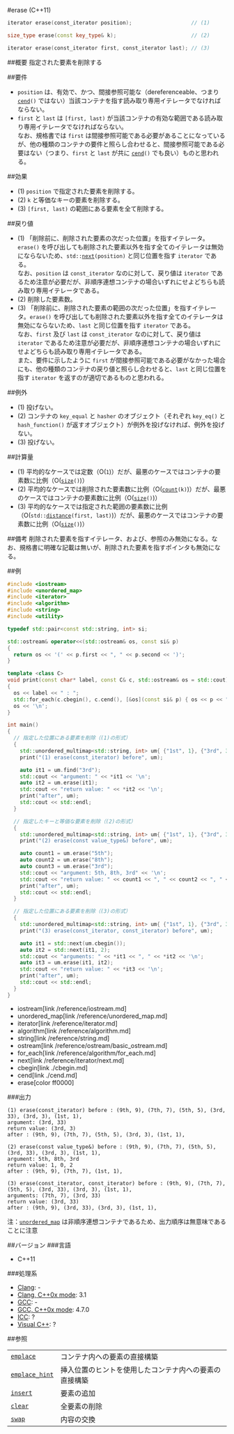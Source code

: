 #erase (C++11)
```cpp
iterator erase(const_iterator position);                   // (1)

size_type erase(const key_type& k);                        // (2)

iterator erase(const_iterator first, const_iterator last); // (3)
```

##概要
指定された要素を削除する


##要件
- `position` は、有効で、かつ、間接参照可能な（dereferenceable、つまり [`cend`](./cend.md)`()` ではない）当該コンテナを指す読み取り専用イテレータでなければならない。
- `first` と `last` は `[first, last)` が当該コンテナの有効な範囲である読み取り専用イテレータでなければならない。  
	なお、規格書では `first` は間接参照可能である必要があることになっているが、他の種類のコンテナの要件と照らし合わせると、間接参照可能である必要はない（つまり、`first` と `last` が共に [`cend`](./cend.md)`()` でも良い）ものと思われる。


##効果
- (1)	`position` で指定された要素を削除する。
- (2)	`k` と等価なキーの要素を削除する。
- (3)	`[first, last)` の範囲にある要素を全て削除する。


##戻り値
- (1)	「削除前に、削除された要素の次だった位置」を指すイテレータ。`erase()` を呼び出しても削除された要素以外を指す全てのイテレータは無効にならないため、`std::`[`next`](/reference/iterator/next.md)`(position)` と同じ位置を指す `iterator` である。  
	なお、`position` は `const_iterator` なのに対して、戻り値は `iterator` であるため注意が必要だが、非順序連想コンテナの場合いずれにせよどちらも読み取り専用イテレータである。
- (2)	削除した要素数。
- (3)	 「削除前に、削除された要素の範囲の次だった位置」を指すイテレータ。`erase()` を呼び出しても削除された要素以外を指す全てのイテレータは無効にならないため、`last` と同じ位置を指す `iterator` である。  
	なお、`first` 及び `last` は `const_iterator` なのに対して、戻り値は `iterator` であるため注意が必要だが、非順序連想コンテナの場合いずれにせよどちらも読み取り専用イテレータである。  
	また、要件に示したように `first` が間接参照可能である必要がなかった場合にも、他の種類のコンテナの戻り値と照らし合わせると、`last` と同じ位置を指す `iterator` を返すのが適切であるものと思われる。


##例外
- (1)	投げない。
- (2)	コンテナの `key_equal` と `hasher` のオブジェクト（それぞれ `key_eq()` と `hash_function()` が返すオブジェクト）が例外を投げなければ、例外を投げない。
- (3)	投げない。


##計算量
- (1)	平均的なケースでは定数（O(`1`)）だが、最悪のケースではコンテナの要素数に比例（O([`size`](./size.md)`()`)）
- (2)	平均的なケースでは削除された要素数に比例（O([`count`](./count.md)`(k)`)）だが、最悪のケースではコンテナの要素数に比例（O([`size`](./size.md)`()`)）
- (3)	平均的なケースでは指定された範囲の要素数に比例（O(`std::`[`distance`](/reference/iterator/distance.md)`(first, last)`)）だが、最悪のケースではコンテナの要素数に比例（O([`size`](./size.md)`()`)）


##備考
削除された要素を指すイテレータ、および、参照のみ無効になる。なお、規格書に明確な記載は無いが、削除された要素を指すポインタも無効になる。


##例
```cpp
#include <iostream>
#include <unordered_map>
#include <iterator>
#include <algorithm>
#include <string>
#include <utility>

typedef std::pair<const std::string, int> si;

std::ostream& operator<<(std::ostream& os, const si& p)
{
  return os << '(' << p.first << ", " << p.second << ')';
}

template <class C>
void print(const char* label, const C& c, std::ostream& os = std::cout)
{
  os << label << " : ";
  std::for_each(c.cbegin(), c.cend(), [&os](const si& p) { os << p << ", "; });
  os << '\n';
}

int main()
{
  // 指定した位置にある要素を削除（(1)の形式）
  {
    std::unordered_multimap<std::string, int> um{ {"1st", 1}, {"3rd", 3}, {"5th", 5}, {"7th", 7}, {"9th", 9}, {"3rd", 33}, };
    print("(1) erase(const_iterator) before", um);

    auto it1 = um.find("3rd");
    std::cout << "argument: " << *it1 << '\n';
    auto it2 = um.erase(it1);
    std::cout << "return value: " << *it2 << '\n';
    print("after", um);
    std::cout << std::endl;
  }

  // 指定したキーと等価な要素を削除（(2)の形式）
  {
    std::unordered_multimap<std::string, int> um{ {"1st", 1}, {"3rd", 3}, {"5th", 5}, {"7th", 7}, {"9th", 9}, {"3rd", 33}, };
    print("(2) erase(const value_type&) before", um);

    auto count1 = um.erase("5th");
    auto count2 = um.erase("8th");
    auto count3 = um.erase("3rd");
    std::cout << "argument: 5th, 8th, 3rd" << '\n';
    std::cout << "return value: " << count1 << ", " << count2 << ", " << count3 << '\n';
    print("after", um);
    std::cout << std::endl;
  }

  // 指定した位置にある要素を削除（(3)の形式）
  {
    std::unordered_multimap<std::string, int> um{ {"1st", 1}, {"3rd", 3}, {"5th", 5}, {"7th", 7}, {"9th", 9}, {"3rd", 33}, };
    print("(3) erase(const_iterator, const_iterator) before", um);

    auto it1 = std::next(um.cbegin());
    auto it2 = std::next(it1, 2);
    std::cout << "arguments: " << *it1 << ", " << *it2 << '\n';
    auto it3 = um.erase(it1, it2);
    std::cout << "return value: " << *it3 << '\n';
    print("after", um);
    std::cout << std::endl;
  }
}
```
* iostream[link /reference/iostream.md]
* unordered_map[link /reference/unordered_map.md]
* iterator[link /reference/iterator.md]
* algorithm[link /reference/algorithm.md]
* string[link /reference/string.md]
* ostream[link /reference/ostream/basic_ostream.md]
* for_each[link /reference/algorithm/for_each.md]
* next[link /reference/iterator/next.md]
* cbegin[link ./cbegin.md]
* cend[link ./cend.md]
* erase[color ff0000]

###出力
```
(1) erase(const_iterator) before : (9th, 9), (7th, 7), (5th, 5), (3rd, 33), (3rd, 3), (1st, 1), 
argument: (3rd, 33)
return value: (3rd, 3)
after : (9th, 9), (7th, 7), (5th, 5), (3rd, 3), (1st, 1), 

(2) erase(const value_type&) before : (9th, 9), (7th, 7), (5th, 5), (3rd, 33), (3rd, 3), (1st, 1), 
argument: 5th, 8th, 3rd
return value: 1, 0, 2
after : (9th, 9), (7th, 7), (1st, 1), 

(3) erase(const_iterator, const_iterator) before : (9th, 9), (7th, 7), (5th, 5), (3rd, 33), (3rd, 3), (1st, 1), 
arguments: (7th, 7), (3rd, 33)
return value: (3rd, 33)
after : (9th, 9), (3rd, 33), (3rd, 3), (1st, 1), 
```

注：[`unordered_map`](/reference/unordered_map/unordered_map.md) は非順序連想コンテナであるため、出力順序は無意味であることに注意


##バージョン
###言語
- C++11

###処理系
- [Clang](/implementation.md#clang): -
- [Clang, C++0x mode](/implementation.md#clang): 3.1
- [GCC](/implementation.md#gcc): -
- [GCC, C++0x mode](/implementation.md#gcc): 4.7.0
- [ICC](/implementation.md#icc): ?
- [Visual C++](/implementation.md#visual_cpp): ?

##参照

|                                     |                                                        |
|-------------------------------------|--------------------------------------------------------|
| [`emplace`](./emplace.md)           | コンテナ内への要素の直接構築                           |
| [`emplace_hint`](./emplace_hint.md) | 挿入位置のヒントを使用したコンテナ内への要素の直接構築 |
| [`insert`](./insert.md)             | 要素の追加                                             |
| [`clear`](./clear.md)               | 全要素の削除                                           |
| [`swap`](./swap.md)                 | 内容の交換                                             |


